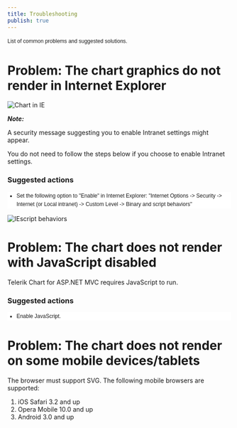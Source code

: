 ```yaml
---
title: Troubleshooting
publish: true
---
```


<div class="introduction" style="margin-top: 0px; margin-right: 0px; margin-bottom: 0px; margin-left: 0px; padding-top: 0px; padding-right: 0px; padding-bottom: 0px; padding-left: 0px; font-size: 12px; font-family: arial, sans-serif; line-height: 19px; background-color: #ffffff;"></div> 

<span style="line-height: 19px; background-color: #ffffff; font-family: arial, sans-serif; font-size: 12px;">List of common problems and suggested solutions.</span>
 <span style="font-family: arial, sans-serif;"><span style="line-height: 19px; font-size: 12px;"> </span></span>

<span style="line-height: 19px; background-color: #ffffff; font-family: arial, sans-serif; font-size: 12px;"> </span>

# <span tabindex="0" style="margin-top: 0px; margin-right: 0px; margin-bottom: 0px; margin-left: 0px; padding-top: 0px; padding-right: 0px; padding-bottom: 0px; padding-left: 0px; cursor: default; font-family: inherit;">Problem: The chart graphics do not render in Internet Explorer</span>

<span tabindex="0" style="margin-top: 0px; margin-right: 0px; margin-bottom: 0px; margin-left: 0px; padding-top: 0px; padding-right: 0px; padding-bottom: 0px; padding-left: 0px; cursor: default; font-family: inherit;">
 </span>

<span tabindex="0" style="margin-top: 0px; margin-right: 0px; margin-bottom: 0px; margin-left: 0px; padding-top: 0px; padding-right: 0px; padding-bottom: 0px; padding-left: 0px; cursor: default; font-family: inherit;">![Chart in IE](/Libraries/Blog_Images/ChartIE.sflb.ashx)
 </span>

<span tabindex="0" style="margin-top: 0px; margin-right: 0px; margin-bottom: 0px; margin-left: 0px; padding-top: 0px; padding-right: 0px; padding-bottom: 0px; padding-left: 0px; cursor: default; font-family: inherit;">**_Note:_**</span>

<span tabindex="0" style="margin-top: 0px; margin-right: 0px; margin-bottom: 0px; margin-left: 0px; padding-top: 0px; padding-right: 0px; padding-bottom: 0px; padding-left: 0px; cursor: default; font-family: inherit;"></span>

A security message suggesting you to enable&nbsp;<span class="code" style="margin-top: 0px; margin-right: 0px; margin-bottom: 0px; margin-left: 0px; padding-top: 0px; padding-right: 0px; padding-bottom: 0px; padding-left: 0px; font-family: inherit;">Intranet settings</span>&nbsp;might appear.

You do not need to follow the steps below if you choose to enable&nbsp;<span class="code" style="margin-top: 0px; margin-right: 0px; margin-bottom: 0px; margin-left: 0px; padding-top: 0px; padding-right: 0px; padding-bottom: 0px; padding-left: 0px; font-family: inherit;">Intranet settings</span>.

<span tabindex="0" style="margin-top: 0px; margin-right: 0px; margin-bottom: 0px; margin-left: 0px; padding-top: 0px; padding-right: 0px; padding-bottom: 0px; padding-left: 0px; cursor: default; font-family: inherit;"> </span>

### Suggested actions
 <div class="subSection" style="margin-top: 0px; margin-right: 0px; margin-bottom: 0px; margin-left: 0px; padding-top: 0px; padding-right: 0px; padding-bottom: 0px; padding-left: 0px; font-size: 12px; font-family: arial, sans-serif; line-height: 19px; background-color: #ffffff;"> 

*   Set the following option to "Enable" in Internet Explorer: "Internet Options -&gt; Security -&gt; Internet (or Local intranet) -&gt; Custom Level -&gt; Binary and script behaviors" </div> 

![IEscript behaviors](/Libraries/Blog_Images/IEScripBehaviors.sflb.ashx)

<span style="line-height: 19px; background-color: #ffffff; font-family: arial, sans-serif; font-size: 12px;"> </span>

# <span tabindex="0" style="margin-top: 0px; margin-right: 0px; margin-bottom: 0px; margin-left: 0px; padding-top: 0px; padding-right: 0px; padding-bottom: 0px; padding-left: 0px; cursor: default; font-family: inherit;">Problem: The chart does not render with JavaScript disabled</span>

Telerik Chart for ASP.NET MVC requires JavaScript to run.

### Suggested actions
 <div class="subSection" style="margin-top: 0px; margin-right: 0px; margin-bottom: 0px; margin-left: 0px; padding-top: 0px; padding-right: 0px; padding-bottom: 0px; padding-left: 0px; font-size: 12px; font-family: arial, sans-serif; line-height: 19px; background-color: #ffffff;"> 

*   Enable JavaScript. </div> 

# <span tabindex="0" style="margin-top: 0px; margin-right: 0px; margin-bottom: 0px; margin-left: 0px; padding-top: 0px; padding-right: 0px; padding-bottom: 0px; padding-left: 0px; cursor: default; font-family: inherit;">Problem: The chart does not render on some mobile devices/tablets</span>

The browser must support SVG. The following mobile browsers are supported:

1.  iOS Safari 3.2 and up
2.  Opera Mobile 10.0 and up
3.  Android 3.0 and up <div name="collapseableSection" class="section" id="sectionSectionID0EAAAA" style="margin-top: 0px; margin-right: 0px; margin-bottom: 0px; margin-left: 0px; padding-top: 0px; padding-right: 0px; padding-bottom: 0px; padding-left: 0px; font-size: 12px; font-family: arial, sans-serif; width: 1219px; line-height: 19px; background-color: #ffffff;"> 

 </div> 

# <span tabindex="0" style="margin-top: 0px; margin-right: 0px; margin-bottom: 0px; margin-left: 0px; padding-top: 0px; padding-right: 0px; padding-bottom: 0px; padding-left: 0px; cursor: default; font-family: inherit;"></span>